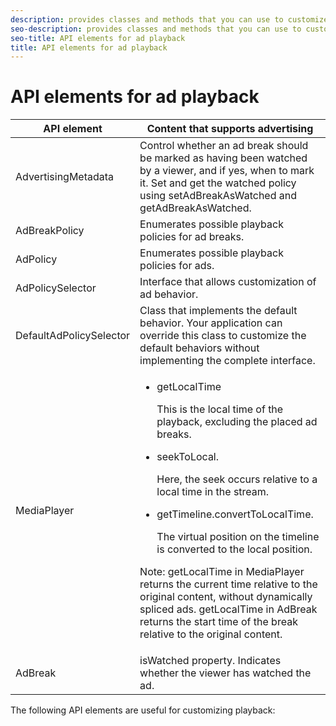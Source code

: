 ```yaml
---
description: provides classes and methods that you can use to customize the playback behavior of content that contains advertising.
seo-description: provides classes and methods that you can use to customize the playback behavior of content that contains advertising.
seo-title: API elements for ad playback
title: API elements for ad playback
---
```


# API elements for ad playback

<table id="table_B07E373B9D2B425AB36466B1D42411AD"> 
 <tgroup cols="2"> 
  <colspec colnum="1" colname="col1" colwidth="1*" /> 
  <colspec colnum="2" colname="col2" colwidth="2*" /> 
  <thead> 
   <tr> 
    <th colname="col1" class="entry">API element </th> 
    <th colname="col2" class="entry"> Content that supports advertising </th> 
   </tr> 
  </thead> 
  <tbody> 
   <tr> 
    <td colname="col1"><span class="apiname">AdvertisingMetadata </span> </td> 
    <td colname="col2">Control whether an ad break should be marked as having been watched by a viewer, and if yes, when to mark it. Set and get the watched policy using <span class="codeph">setAdBreakAsWatched</span> and <span class="codeph">getAdBreakAsWatched</span>. </td> 
   </tr> 
   <tr> 
    <td colname="col1"><span class="apiname">AdBreakPolicy</span> </td> 
    <td colname="col2">Enumerates possible playback policies for ad breaks. </td> 
   </tr> 
   <tr> 
    <td colname="col1"><span class="apiname">AdPolicy</span> </td> 
    <td colname="col2">Enumerates possible playback policies for ads. </td> 
   </tr> 
   <tr> 
    <td colname="col1"><span class="apiname">AdPolicySelector </span> </td> 
    <td colname="col2">Interface that allows customization of 
     <ph conkeyref="phrases/primetime-sdk-name" /> ad behavior. </td> 
   </tr> 
   <tr> 
    <td colname="col1"><span class="apiname">DefaultAdPolicySelector </span> </td> 
    <td colname="col2">Class that implements the default 
     <ph conkeyref="phrases/primetime-sdk-name" /> behavior. Your application can override this class to customize the default behaviors without implementing the complete interface. </td> 
   </tr> 
   <tr> 
    <td colname="col1"> <span class="apiname">MediaPlayer</span> </td> 
    <td colname="col2"> 
     <ul id="ul_37700A741403448A8760FDDA68B099AA"> 
      <li id="li_B465170D449E49489C5924572BEEB4A5"><span class="codeph">getLocalTime</span> <p>This is the local time of the playback, excluding the placed ad breaks. </p> </li> 
      <li id="li_D9D68CF428904BB2B84E1BCE828A90DC"><span class="codeph">seekToLocal</span>. <p>Here, the seek occurs relative to a local time in the stream. </p> </li> 
      <li id="li_9DBCA75537DC4824AA66B53A3FA28812"><span class="codeph">getTimeline.convertToLocalTime</span>. <p>The virtual position on the timeline is converted to the local position. </p> </li> 
     </ul> <p type="important">Note:  <span class="codeph">getLocalTime</span> in <span class="codeph">MediaPlayer</span> returns the current time relative to the original content, without dynamically spliced ads. <span class="codeph">getLocalTime</span> in <span class="codeph">AdBreak</span> returns the start time of the break relative to the original content. </p> </td> 
   </tr> 
   <tr> 
    <td colname="col1"><span class="apiname">AdBreak</span> </td> 
    <td colname="col2"><span class="codeph">isWatched</span> property. Indicates whether the viewer has watched the ad. </td> 
   </tr> 
  </tbody> 
 </tgroup> 
</table>

The following API elements are useful for customizing playback:

